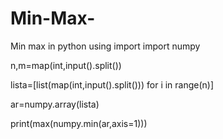 # Min-Max-
Min max in python using import
import numpy

n,m=map(int,input().split())

lista=[list(map(int,input().split())) for i in range(n)]

ar=numpy.array(lista)

print(max(numpy.min(ar,axis=1)))
                        
